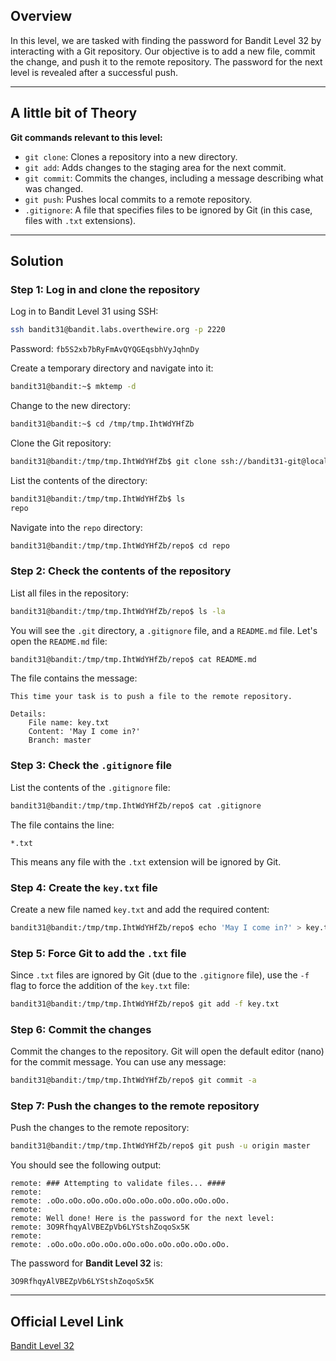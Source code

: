 ## Overview

In this level, we are tasked with finding the password for Bandit Level 32 by interacting with a Git repository. Our objective is to add a new file, commit the change, and push it to the remote repository. The password for the next level is revealed after a successful push.

---

## A little bit of Theory

**Git commands relevant to this level:**

- `git clone`: Clones a repository into a new directory.
- `git add`: Adds changes to the staging area for the next commit.
- `git commit`: Commits the changes, including a message describing what was changed.
- `git push`: Pushes local commits to a remote repository.
- `.gitignore`: A file that specifies files to be ignored by Git (in this case, files with `.txt` extensions).

---

## Solution

### Step 1: Log in and clone the repository

Log in to Bandit Level 31 using SSH:

```bash
ssh bandit31@bandit.labs.overthewire.org -p 2220
```

Password: `fb5S2xb7bRyFmAvQYQGEqsbhVyJqhnDy`

Create a temporary directory and navigate into it:

```bash
bandit31@bandit:~$ mktemp -d
```

Change to the new directory:

```bash
bandit31@bandit:~$ cd /tmp/tmp.IhtWdYHfZb
```

Clone the Git repository:

```bash
bandit31@bandit:/tmp/tmp.IhtWdYHfZb$ git clone ssh://bandit31-git@localhost/home/bandit31-git/repo
```

List the contents of the directory:

```bash
bandit31@bandit:/tmp/tmp.IhtWdYHfZb$ ls
repo
```

Navigate into the `repo` directory:

```bash
bandit31@bandit:/tmp/tmp.IhtWdYHfZb/repo$ cd repo
```

### Step 2: Check the contents of the repository

List all files in the repository:

```bash
bandit31@bandit:/tmp/tmp.IhtWdYHfZb/repo$ ls -la
```

You will see the `.git` directory, a `.gitignore` file, and a `README.md` file. Let's open the `README.md` file:

```bash
bandit31@bandit:/tmp/tmp.IhtWdYHfZb/repo$ cat README.md
```

The file contains the message:

```
This time your task is to push a file to the remote repository.

Details:
    File name: key.txt
    Content: 'May I come in?'
    Branch: master
```

### Step 3: Check the `.gitignore` file

List the contents of the `.gitignore` file:

```bash
bandit31@bandit:/tmp/tmp.IhtWdYHfZb/repo$ cat .gitignore
```

The file contains the line:

```
*.txt
```

This means any file with the `.txt` extension will be ignored by Git.

### Step 4: Create the `key.txt` file

Create a new file named `key.txt` and add the required content:

```bash
bandit31@bandit:/tmp/tmp.IhtWdYHfZb/repo$ echo 'May I come in?' > key.txt
```

### Step 5: Force Git to add the `.txt` file

Since `.txt` files are ignored by Git (due to the `.gitignore` file), use the `-f` flag to force the addition of the `key.txt` file:

```bash
bandit31@bandit:/tmp/tmp.IhtWdYHfZb/repo$ git add -f key.txt
```

### Step 6: Commit the changes

Commit the changes to the repository. Git will open the default editor (nano) for the commit message. You can use any message:

```bash
bandit31@bandit:/tmp/tmp.IhtWdYHfZb/repo$ git commit -a
```

### Step 7: Push the changes to the remote repository

Push the changes to the remote repository:

```bash
bandit31@bandit:/tmp/tmp.IhtWdYHfZb/repo$ git push -u origin master
```

You should see the following output:

```
remote: ### Attempting to validate files... ####
remote:
remote: .oOo.oOo.oOo.oOo.oOo.oOo.oOo.oOo.oOo.oOo.
remote:
remote: Well done! Here is the password for the next level:
remote: 3O9RfhqyAlVBEZpVb6LYStshZoqoSx5K
remote:
remote: .oOo.oOo.oOo.oOo.oOo.oOo.oOo.oOo.oOo.oOo.
```

The password for **Bandit Level 32** is:

```
3O9RfhqyAlVBEZpVb6LYStshZoqoSx5K
```

---

## Official Level Link

[Bandit Level 32](https://overthewire.org/wargames/bandit/bandit32.html)
